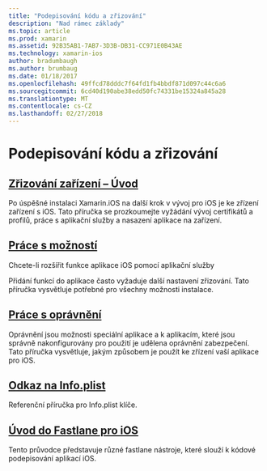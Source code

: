 ```yaml
---
title: "Podepisování kódu a zřizování"
description: "Nad rámec základy"
ms.topic: article
ms.prod: xamarin
ms.assetid: 92B35AB1-7AB7-3D3B-DB31-CC971E0B43AE
ms.technology: xamarin-ios
author: bradumbaugh
ms.author: brumbaug
ms.date: 01/18/2017
ms.openlocfilehash: 49ffcd78dddc7f64fd1fb4bbdf871d097c44c6a6
ms.sourcegitcommit: 6cd40d190abe38edd50fc74331be15324a845a28
ms.translationtype: MT
ms.contentlocale: cs-CZ
ms.lasthandoff: 02/27/2018
---
```

# <a name="code-signing-and-provisioning"></a>Podepisování kódu a zřizování

## <a name="device-provisioning--introductioniosget-startedinstallationdevice-provisioningindexmd"></a>[Zřizování zařízení – Úvod](~/ios/get-started/installation/device-provisioning/index.md)

Po úspěšné instalaci Xamarin.iOS na další krok v vývoj pro iOS je ke zřízení zařízení s iOS. Tato příručka se prozkoumejte vyžádání vývoj certifikátů a profilů, práce s aplikační služby a nasazení aplikace na zařízení.

## <a name="working-with-capabilitiescapabilitiesindexmd"></a>[Práce s možností](capabilities/index.md)

Chcete-li rozšířit funkce aplikace iOS pomocí aplikační služby

Přidání funkcí do aplikace často vyžaduje další nastavení zřizování. Tato příručka vysvětluje potřebné pro všechny možnosti instalace.


## <a name="working-with-entitlementsentitlementsmd"></a>[Práce s oprávnění](entitlements.md)

Oprávnění jsou možnosti speciální aplikace a k aplikacím, které jsou správně nakonfigurovány pro použití je udělena oprávnění zabezpečení. Tato příručka vysvětluje, jakým způsobem je použít ke zřízení vaší aplikace pro iOS.

## <a name="infoplist-referenceinfoplist-referencemd"></a>[Odkaz na Info.plist](infoplist-reference.md)

Referenční příručka pro Info.plist klíče.

## <a name="introduction-to-fastlane-for-iosiosdeploy-testprovisioningfastlaneindexmd"></a>[Úvod do Fastlane pro iOS](~/ios/deploy-test/provisioning/fastlane/index.md)

Tento průvodce představuje různé fastlane nástroje, které slouží k kódové podepisování aplikací iOS.

